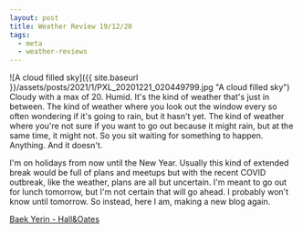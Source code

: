 ```yaml
---
layout: post
title: Weather Review 19/12/20
tags:
  - meta
  - weather-reviews
---
```

![A cloud filled sky]({{ site.baseurl }}/assets/posts/2021/1/PXL_20201221_020449799.jpg "A cloud filled sky")
Cloudy with a max of 20. Humid. It's the kind of weather that's just in between. The kind of weather where you look out the window every so often wondering if it's going to rain, but it hasn't yet. The kind of weather where you're not sure if you want to go out because it might rain, but at the same time, it might not. So you sit waiting for something to happen. Anything. And it doesn't.

I'm on holidays from now until the New Year. Usually this kind of extended break would be full of plans and meetups but with the recent COVID outbreak, like the weather, plans are all but uncertain. I'm meant to go out for lunch tomorrow, but I'm not certain that will go ahead. I probably won't know until tomorrow. So instead, here I am, making a new blog again.


[Baek Yerin - Hall&Oates](https://www.youtube.com/watch?v=g-uIRaWezs0)
